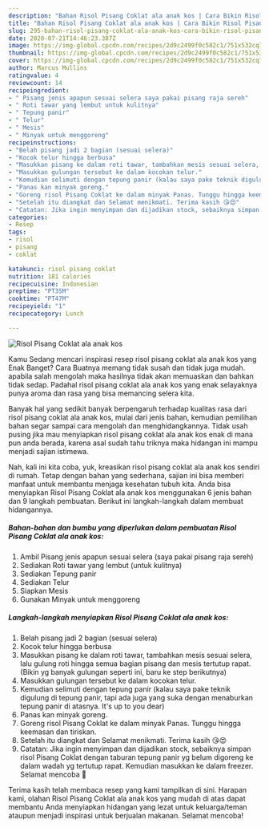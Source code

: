 ```yaml
---
description: "Bahan Risol Pisang Coklat ala anak kos | Cara Bikin Risol Pisang Coklat ala anak kos Yang Enak Dan Lezat"
title: "Bahan Risol Pisang Coklat ala anak kos | Cara Bikin Risol Pisang Coklat ala anak kos Yang Enak Dan Lezat"
slug: 295-bahan-risol-pisang-coklat-ala-anak-kos-cara-bikin-risol-pisang-coklat-ala-anak-kos-yang-enak-dan-lezat
date: 2020-07-21T14:46:23.387Z
image: https://img-global.cpcdn.com/recipes/2d9c2499f0c582c1/751x532cq70/risol-pisang-coklat-ala-anak-kos-foto-resep-utama.jpg
thumbnail: https://img-global.cpcdn.com/recipes/2d9c2499f0c582c1/751x532cq70/risol-pisang-coklat-ala-anak-kos-foto-resep-utama.jpg
cover: https://img-global.cpcdn.com/recipes/2d9c2499f0c582c1/751x532cq70/risol-pisang-coklat-ala-anak-kos-foto-resep-utama.jpg
author: Marcus Mullins
ratingvalue: 4
reviewcount: 14
recipeingredient:
- " Pisang jenis apapun sesuai selera saya pakai pisang raja sereh"
- " Roti tawar yang lembut untuk kulitnya"
- " Tepung panir"
- " Telur"
- " Mesis"
- " Minyak untuk menggoreng"
recipeinstructions:
- "Belah pisang jadi 2 bagian (sesuai selera)"
- "Kocok telur hingga berbusa"
- "Masukkan pisang ke dalam roti tawar, tambahkan mesis sesuai selera, lalu gulung roti hingga semua bagian pisang dan mesis tertutup rapat. (Bikin yg banyak gulungan seperti ini, baru ke step berikutnya)"
- "Masukkan gulungan tersebut ke dalam kocokan telur."
- "Kemudian selimuti dengan tepung panir (kalau saya pake teknik digulung di tepung panir, tapi ada juga yang suka dengan menaburkan tepung panir di atasnya. It&#39;s up to you dear)"
- "Panas kan minyak goreng."
- "Goreng risol Pisang Coklat ke dalam minyak Panas. Tunggu hingga keemasan dan tiriskan."
- "Setelah itu diangkat dan Selamat menikmati. Terima kasih 😘😍"
- "Catatan: Jika ingin menyimpan dan dijadikan stock, sebaiknya simpan risol Pisang Coklat dengan taburan tepung panir yg belum digoreng ke dalam wadah yg tertutup rapat. Kemudian masukkan ke dalam freezer. Selamat mencoba 🙏"
categories:
- Resep
tags:
- risol
- pisang
- coklat

katakunci: risol pisang coklat 
nutrition: 181 calories
recipecuisine: Indonesian
preptime: "PT35M"
cooktime: "PT47M"
recipeyield: "1"
recipecategory: Lunch

---
```



![Risol Pisang Coklat ala anak kos](https://img-global.cpcdn.com/recipes/2d9c2499f0c582c1/751x532cq70/risol-pisang-coklat-ala-anak-kos-foto-resep-utama.jpg)

Kamu Sedang mencari inspirasi resep risol pisang coklat ala anak kos yang Enak Banget? Cara Buatnya memang tidak susah dan tidak juga mudah. apabila salah mengolah maka hasilnya tidak akan memuaskan dan bahkan tidak sedap. Padahal risol pisang coklat ala anak kos yang enak selayaknya punya aroma dan rasa yang bisa memancing selera kita.



Banyak hal yang sedikit banyak berpengaruh terhadap kualitas rasa dari risol pisang coklat ala anak kos, mulai dari jenis bahan, kemudian pemilihan bahan segar sampai cara mengolah dan menghidangkannya. Tidak usah pusing jika mau menyiapkan risol pisang coklat ala anak kos enak di mana pun anda berada, karena asal sudah tahu triknya maka hidangan ini mampu menjadi sajian istimewa.


Nah, kali ini kita coba, yuk, kreasikan risol pisang coklat ala anak kos sendiri di rumah. Tetap dengan bahan yang sederhana, sajian ini bisa memberi manfaat untuk membantu menjaga kesehatan tubuh kita. Anda bisa menyiapkan Risol Pisang Coklat ala anak kos menggunakan 6 jenis bahan dan 9 langkah pembuatan. Berikut ini langkah-langkah dalam membuat hidangannya.

<!--inarticleads1-->

##### Bahan-bahan dan bumbu yang diperlukan dalam pembuatan Risol Pisang Coklat ala anak kos:

1. Ambil  Pisang jenis apapun sesuai selera (saya pakai pisang raja sereh)
1. Sediakan  Roti tawar yang lembut (untuk kulitnya)
1. Sediakan  Tepung panir
1. Sediakan  Telur
1. Siapkan  Mesis
1. Gunakan  Minyak untuk menggoreng




<!--inarticleads2-->

##### Langkah-langkah menyiapkan Risol Pisang Coklat ala anak kos:

1. Belah pisang jadi 2 bagian (sesuai selera)
1. Kocok telur hingga berbusa
1. Masukkan pisang ke dalam roti tawar, tambahkan mesis sesuai selera, lalu gulung roti hingga semua bagian pisang dan mesis tertutup rapat. (Bikin yg banyak gulungan seperti ini, baru ke step berikutnya)
1. Masukkan gulungan tersebut ke dalam kocokan telur.
1. Kemudian selimuti dengan tepung panir (kalau saya pake teknik digulung di tepung panir, tapi ada juga yang suka dengan menaburkan tepung panir di atasnya. It&#39;s up to you dear)
1. Panas kan minyak goreng.
1. Goreng risol Pisang Coklat ke dalam minyak Panas. Tunggu hingga keemasan dan tiriskan.
1. Setelah itu diangkat dan Selamat menikmati. Terima kasih 😘😍
1. Catatan: Jika ingin menyimpan dan dijadikan stock, sebaiknya simpan risol Pisang Coklat dengan taburan tepung panir yg belum digoreng ke dalam wadah yg tertutup rapat. Kemudian masukkan ke dalam freezer. Selamat mencoba 🙏




Terima kasih telah membaca resep yang kami tampilkan di sini. Harapan kami, olahan Risol Pisang Coklat ala anak kos yang mudah di atas dapat membantu Anda menyiapkan hidangan yang lezat untuk keluarga/teman ataupun menjadi inspirasi untuk berjualan makanan. Selamat mencoba!
